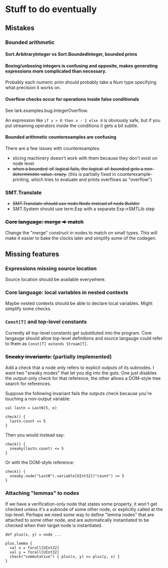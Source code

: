 # Stuff to do eventually

## Mistakes

### Bounded arithmetic
#### Sort.ArbitraryInteger vs Sort.BoundedInteger, bounded prims
#### Boxing/unboxing integers is confusing and opposite, makes generating expressions more complicated than necessary.

Probably each numeric prim should probably take a Num type specifying what precision it works on.

#### Overflow checks occur for operations inside false conditionals
See lark.examples.bug.IntegerOverflow.

An expression like `if x > 0 then x - 1 else 0` is obviously safe, but if you put streaming operators inside the conditions it gets a bit subtle.

#### Bounded arithmetic counterexamples are confusing
There are a few issues with counterexamples:
* slicing machinery doesn't work with them because they don't exist on node level
* ~~when a bounded-of-logical fails, the logical-of-bounded gets a non-deterministic value. crazy.~~ (this is partially fixed in counterexample-printing, which tries to evaluate and prints overflows as "overflow")

### SMT.Translate
* ~~SMT.Translate should use node.Node instead of node.Builder~~
* SMT.System should use term.Exp with a separate Exp->SMTLib step


### ~~Core language: merge => match~~
Change the "merge" construct in nodes to match on small types.
This will make it easier to bake the clocks later and simplify some of the codegen.

## Missing features

### Expressions missing source location
Source location should be available everywhere.

### Core language: local variables in nested contexts
Maybe nested contexts should be able to declare local variables. Might simplify some checks.

### `Const[T]` and top-level constants

Currently all top-level constants get substituted into the program.
Core langauge should allow top-level definitions and source langauge could refer to them as `Const[T] extends Stream[T]`.

### ~~Sneaky invariants:~~ (partially implemented)
Add a check that a node only refers to explicit outputs of its subnodes.
I want two "sneaky modes" that let you dig into the guts.
One just disables the output-only check for that reference, the other allows a DOM-style tree search for references.

Suppose the following invariant fails the outputs check because you're touching a non-output variable:
```
val lastn = LastN(5, e)

check() {
  lastn.count <= 5
}
```

Then you would instead say:
```
check() {
  sneaky(lastn.count) <= 5
}
```

Or with the DOM-style reference:
```
check() {
  sneaky.node("LastN").variable[UInt32]("count") <= 5
}
```


### Attaching "lemmas" to nodes
If we have a verification-only node that states some property, it won't get checked unless it's a subnode of some other node, or explicitly called at the top-level.
Perhaps we need some way to define "lemma nodes" that are attached to some other node, and are automatically instantiated to be checked when their target node is instantiated.
```
def plus(x, y) = node ...

plus.lemma {
  val x = forall[UInt32]
  val y = forall[UInt32]
  check("commutative") { plus(x, y) == plus(y, x) }
}
```